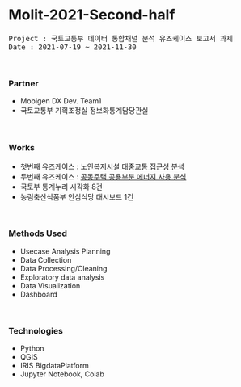 # Molit-2021-Second-half

<pre>Project : 국토교통부 데이터 통합채널 분석 유즈케이스 보고서 과제 
Date : 2021-07-19 ~ 2021-11-30
</pre>
<br>

### Partner
- Mobigen DX Dev. Team1
- 국토교통부 기획조정실 정보화통계담당관실
<br>

### Works
 - 첫번째 유즈케이스 : [노인복지시설 대중교통 접근성 분석](https://data.molit.go.kr:11180/studio/exported/7d682343559d4dfb8984d7efbc9cde91e6fd235acca246d785c52893e9cebe48)
 - 두번째 유즈케이스 : [공동주택 공용부분 에너지 사용 분석](https://data.molit.go.kr:11180/studio/exported/c883ed6f358a40df8c527c179138c45f2385aaab75d14c5cb8fa9a9bbf35ee49)
 - 국토부 통계누리 시각화 8건 
 - 농림축산식품부 안심식당 대시보드 1건 
<br>

### Methods Used
- Usecase Analysis Planning
- Data Collection
- Data Processing/Cleaning 
- Exploratory data analysis
- Data Visualization
- Dashboard
<br>

### Technologies 
- Python
- QGIS 
- IRIS BigdataPlatform
- Jupyter Notebook, Colab 
